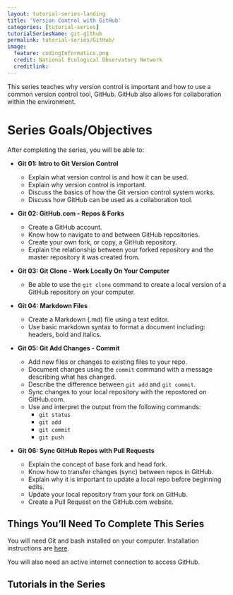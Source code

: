 ```yaml
---
layout: tutorial-series-landing
title: 'Version Control with GitHub'
categories: [tutorial-series]
tutorialSeriesName: git-github
permalink: tutorial-series/GitHub/
image:
  feature: codingInformatics.png
  credit: National Ecological Observatory Network
  creditlink: 
---
```


This series teaches why version control is important and how to use a common 
version control tool, GitHub. GitHub also allows for collaboration within the 
environment.

<div id="objectives" markdown="1">

# Series Goals/Objectives
After completing the series, you will be able to:

* **Git 01: Intro to Git Version Control**
	+ Explain what version control is and how it can be used.
	+ Explain why version control is important.
	+ Discuss the basics of how the Git version control system works.
	+ Discuss how GitHub can be used as a collaboration tool.


* **Git 02: GitHub.com - Repos & Forks**
	+ Create a GitHub account.
	+ Know how to navigate to and between GitHub repositories.
	+ Create your own fork, or copy, a GitHub repository.
	+ Explain the relationship between your forked repository and the master
repository it was created from.

* **Git 03: Git Clone - Work Locally On Your Computer**
	+ Be able to use the `git clone` command to create a local version of a GitHub
repository on your computer.

* **Git 04: Markdown Files**
	+ Create a Markdown (.md) file using a text editor.
	+ Use basic markdown syntax to format a document including: headers, bold and italics.

* **Git 05: Git Add Changes - Commit**
	+ Add new files or changes to existing files to your repo.
	+ Document changes using the `commit` command with a message describing what has changed.
	+ Describe the difference between `git add` and `git commit`.
	+ Sync changes to your local repository with the repostored on GitHub.com.
	+ Use and interpret the output from the following commands:
		+ `git status`
		+ `git add`
		+ `git commit`
		+ `git push`

* **Git 06: Sync GitHub Repos with Pull Requests**
	+ Explain the concept of base fork and head fork.
	+ Know how to transfer changes (sync) between repos in GitHub.
	+ Explain why it is important to update a local repo before beginning edits.
	+ Update your local repository from your fork on GitHub.
	+ Create a Pull Request on the GitHub.com website.


## Things You’ll Need To Complete This Series

You will need Git and bash installed on your computer. Installation instructions
are <a href="{{ site.baseurl }}/setup/setup-git-bash-R" target="_blank">here</a>. 

You will also need an active internet connection to access GitHub.  

</div> 

## Tutorials in the Series
